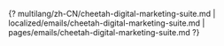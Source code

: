 {? multilang/zh-CN/cheetah-digital-marketing-suite.md | localized/emails/cheetah-digital-marketing-suite.md | pages/emails/cheetah-digital-marketing-suite.md ?}
